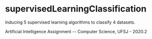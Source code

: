 # supervisedLearningClassification
Inducing 5 supervised learning algorithms to classify 4 datasets. 

Artificial Intelligence Assignment -- Computer Science, UFSJ - 2020.2 
